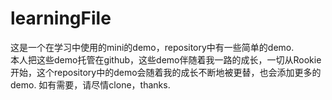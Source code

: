 # learningFile
这是一个在学习中使用的mini的demo，repository中有一些简单的demo.
<br>
本人把这些demo托管在github，这些demo伴随着我一路的成长，一切从Rookie开始，这个repository中的demo会随着我的成长不断地被更替，也会添加更多的demo.
如有需要，请尽情clone，thanks.

